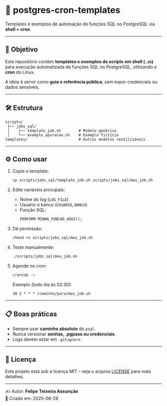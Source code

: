 # 🚀 postgres-cron-templates

Templates e exemplos de automação de funções SQL no PostgreSQL via **shell + cron**.

---

## 📌 Objetivo
Este repositório contém **templates e exemplos de scripts em shell (`.sh`)** para execução automatizada de funções SQL no PostgreSQL, utilizando o **cron** do Linux.  

A ideia é servir como **guia e referência pública**, sem expor credenciais ou dados sensíveis.

---

## 🛠 Estrutura
```
scripts/
 ├── jobs_sql/
 │    ├── template_job.sh        # Modelo genérico
 │    └── exemplo_apuracao.sh    # Exemplo fictício
templates/                       # Outros modelos reutilizáveis
```

---

## ⚙️ Como usar
1. Copie o template:
   ```bash
   cp scripts/jobs_sql/template_job.sh scripts/jobs_sql/meu_job.sh
   ```

2. Edite variáveis principais:
   - Nome do log (`LOG_FILE`)
   - Usuário e banco (`USUARIO`, `BANCO`)
   - Função SQL:
     ```sql
     PERFORM MINHA_FUNCAO_AQUI();
     ```

3. Dê permissão:
   ```bash
   chmod +x scripts/jobs_sql/meu_job.sh
   ```

4. Teste manualmente:
   ```bash
   ./scripts/jobs_sql/meu_job.sh
   ```

5. Agende no cron:
   ```bash
   crontab -e
   ```
   Exemplo (todo dia às 02:30):
   ```
   30 2 * * * /caminho/para/meu_job.sh
   ```

---

## 📋 Boas práticas
- Sempre usar **caminho absoluto** do `psql`.  
- Nunca versionar **senhas, .pgpass ou credenciais**.  
- Logs devem estar em `.gitignore`.  

---

## 📜 Licença
Este projeto está sob a licença MIT – veja o arquivo [LICENSE](LICENSE) para mais detalhes.

---

✍️ Autor: **Felipe Teixeira Assunção**  
📅 Criado em: 2025-08-29

